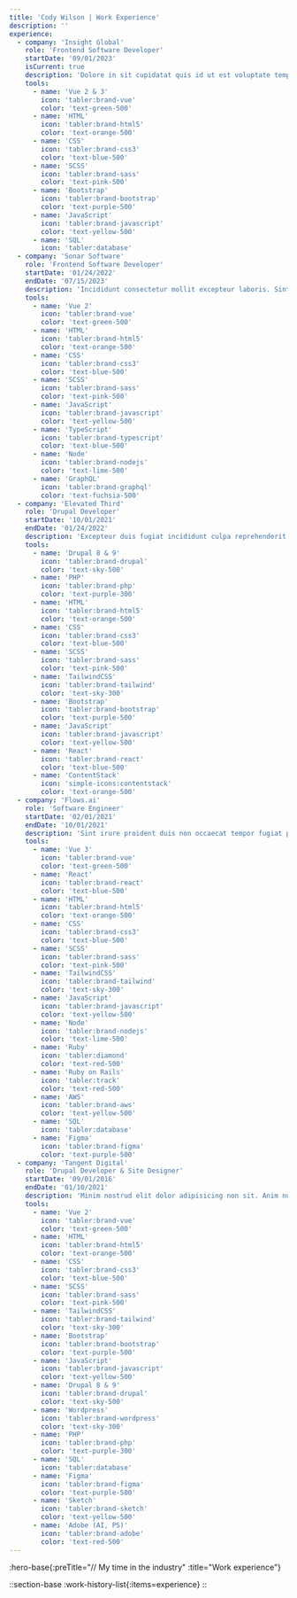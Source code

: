 ```yaml
---
title: 'Cody Wilson | Work Experience'
description: ''
experience:
  - company: 'Insight Global'
    role: 'Frontend Software Developer'
    startDate: '09/01/2023'
    isCurrent: true
    description: 'Dolore in sit cupidatat quis id ut est voluptate tempor do Lorem enim. Laboris esse sunt ea ex adipisicing dolor. Officia cupidatat occaecat dolore dolor commodo sit sit aliquip est veniam.'
    tools:
      - name: 'Vue 2 & 3'
        icon: 'tabler:brand-vue'
        color: 'text-green-500'
      - name: 'HTML'
        icon: 'tabler:brand-html5'
        color: 'text-orange-500'
      - name: 'CSS'
        icon: 'tabler:brand-css3'
        color: 'text-blue-500'
      - name: 'SCSS'
        icon: 'tabler:brand-sass'
        color: 'text-pink-500'
      - name: 'Bootstrap'
        icon: 'tabler:brand-bootstrap'
        color: 'text-purple-500'
      - name: 'JavaScript'
        icon: 'tabler:brand-javascript'
        color: 'text-yellow-500'
      - name: 'SQL'
        icon: 'tabler:database'
  - company: 'Sonar Software'
    role: 'Frontend Software Developer'
    startDate: '01/24/2022'
    endDate: '07/15/2023'
    description: 'Incididunt consectetur mollit excepteur laboris. Sint velit nostrud dolore in. Pariatur sint id sunt ea veniam. Ea eiusmod magna veniam do velit ullamco velit adipisicing pariatur fugiat anim ut. In quis culpa culpa eu aliqua elit commodo duis consectetur aliqua sunt. Anim mollit veniam aliqua ullamco labore ut proident.'
    tools:
      - name: 'Vue 2'
        icon: 'tabler:brand-vue'
        color: 'text-green-500'
      - name: 'HTML'
        icon: 'tabler:brand-html5'
        color: 'text-orange-500'
      - name: 'CSS'
        icon: 'tabler:brand-css3'
        color: 'text-blue-500'
      - name: 'SCSS'
        icon: 'tabler:brand-sass'
        color: 'text-pink-500'
      - name: 'JavaScript'
        icon: 'tabler:brand-javascript'
        color: 'text-yellow-500'
      - name: 'TypeScript'
        icon: 'tabler:brand-typescript'
        color: 'text-blue-500'
      - name: 'Node'
        icon: 'tabler:brand-nodejs'
        color: 'text-lime-500'
      - name: 'GraphQL'
        icon: 'tabler:brand-graphql'
        color: 'text-fuchsia-500'
  - company: 'Elevated Third'
    role: 'Drupal Developer'
    startDate: '10/01/2021'
    endDate: '01/24/2022'
    description: 'Excepteur duis fugiat incididunt culpa reprehenderit dolore cillum sit aute amet adipisicing. Non ad mollit sint ullamco. Occaecat incididunt nostrud excepteur esse magna nostrud cillum non sunt labore sit.'
    tools:
      - name: 'Drupal 8 & 9'
        icon: 'tabler:brand-drupal'
        color: 'text-sky-500'
      - name: 'PHP'
        icon: 'tabler:brand-php'
        color: 'text-purple-300'
      - name: 'HTML'
        icon: 'tabler:brand-html5'
        color: 'text-orange-500'
      - name: 'CSS'
        icon: 'tabler:brand-css3'
        color: 'text-blue-500'
      - name: 'SCSS'
        icon: 'tabler:brand-sass'
        color: 'text-pink-500'
      - name: 'TailwindCSS'
        icon: 'tabler:brand-tailwind'
        color: 'text-sky-300'
      - name: 'Bootstrap'
        icon: 'tabler:brand-bootstrap'
        color: 'text-purple-500'
      - name: 'JavaScript'
        icon: 'tabler:brand-javascript'
        color: 'text-yellow-500'
      - name: 'React'
        icon: 'tabler:brand-react'
        color: 'text-blue-500'
      - name: 'ContentStack'
        icon: 'simple-icons:contentstack'
        color: 'text-orange-500'
  - company: 'Flows.ai'
    role: 'Software Engineer'
    startDate: '02/01/2021'
    endDate: '10/01/2021'
    description: 'Sint irure proident duis non occaecat tempor fugiat proident duis irure sunt reprehenderit laboris dolore. Pariatur sit nostrud aute ad. Amet veniam qui et tempor ad sit labore proident. Enim adipisicing aliquip voluptate culpa exercitation in do labore cillum amet tempor esse reprehenderit.'
    tools:
      - name: 'Vue 3'
        icon: 'tabler:brand-vue'
        color: 'text-green-500'
      - name: 'React'
        icon: 'tabler:brand-react'
        color: 'text-blue-500'
      - name: 'HTML'
        icon: 'tabler:brand-html5'
        color: 'text-orange-500'
      - name: 'CSS'
        icon: 'tabler:brand-css3'
        color: 'text-blue-500'
      - name: 'SCSS'
        icon: 'tabler:brand-sass'
        color: 'text-pink-500'
      - name: 'TailwindCSS'
        icon: 'tabler:brand-tailwind'
        color: 'text-sky-300'
      - name: 'JavaScript'
        icon: 'tabler:brand-javascript'
        color: 'text-yellow-500'
      - name: 'Node'
        icon: 'tabler:brand-nodejs'
        color: 'text-lime-500'
      - name: 'Ruby'
        icon: 'tabler:diamond'
        color: 'text-red-500'
      - name: 'Ruby on Rails'
        icon: 'tabler:track'
        color: 'text-red-500'
      - name: 'AWS'
        icon: 'tabler:brand-aws'
        color: 'text-yellow-500'
      - name: 'SQL'
        icon: 'tabler:database'
      - name: 'Figma'
        icon: 'tabler:brand-figma'
        color: 'text-purple-500'
  - company: 'Tangent Digital'
    role: 'Drupal Developer & Site Designer'
    startDate: '09/01/2016'
    endDate: '01/10/2021'
    description: 'Minim nostrud elit dolor adipisicing non sit. Anim nulla esse laborum cupidatat excepteur ipsum consectetur commodo dolor deserunt adipisicing duis sint. Cillum qui duis qui est deserunt.'
    tools:
      - name: 'Vue 2'
        icon: 'tabler:brand-vue'
        color: 'text-green-500'
      - name: 'HTML'
        icon: 'tabler:brand-html5'
        color: 'text-orange-500'
      - name: 'CSS'
        icon: 'tabler:brand-css3'
        color: 'text-blue-500'
      - name: 'SCSS'
        icon: 'tabler:brand-sass'
        color: 'text-pink-500'
      - name: 'TailwindCSS'
        icon: 'tabler:brand-tailwind'
        color: 'text-sky-300'
      - name: 'Bootstrap'
        icon: 'tabler:brand-bootstrap'
        color: 'text-purple-500'
      - name: 'JavaScript'
        icon: 'tabler:brand-javascript'
        color: 'text-yellow-500'
      - name: 'Drupal 8 & 9'
        icon: 'tabler:brand-drupal'
        color: 'text-sky-500'
      - name: 'Wordpress'
        icon: 'tabler:brand-wordpress'
        color: 'text-sky-300'
      - name: 'PHP'
        icon: 'tabler:brand-php'
        color: 'text-purple-300'
      - name: 'SQL'
        icon: 'tabler:database'
      - name: 'Figma'
        icon: 'tabler:brand-figma'
        color: 'text-purple-500'
      - name: 'Sketch'
        icon: 'tabler:brand-sketch'
        color: 'text-yellow-500'
      - name: 'Adobe (AI, PS)'
        icon: 'tabler:brand-adobe'
        color: 'text-red-500'
---
```


:hero-base{:preTitle="// My time in the industry" :title="Work experience"}

::section-base
:work-history-list{:items=experience}
::
